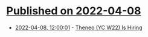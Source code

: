 # [Published on 2022-04-08](index.md)

* [2022-04-08, 12:00:01](https://news.ycombinator.com/item?id=30955864) - [Theneo (YC W22) Is Hiring](https://www.ycombinator.com/companies/theneo/jobs/Q5qp3xL-backend-engineer)
